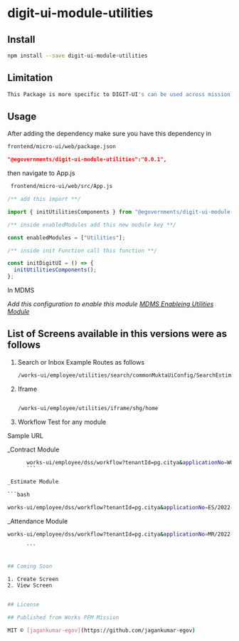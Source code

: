 <!-- TODO: update this -->

# digit-ui-module-utilities

## Install

```bash
npm install --save digit-ui-module-utilities
```

## Limitation

```bash
This Package is more specific to DIGIT-UI's can be used across mission's
```

## Usage

After adding the dependency make sure you have this dependency in

```bash
frontend/micro-ui/web/package.json
```

```json
"@egovernments/digit-ui-module-utilities":"0.0.1",
```

then navigate to App.js

```bash
 frontend/micro-ui/web/src/App.js
```

```jsx
/** add this import **/

import { initUtilitiesComponents } from "@egovernments/digit-ui-module-utilities";

/** inside enabledModules add this new module key **/

const enabledModules = ["Utilities"];

/** inside init Function call this function **/

const initDigitUI = () => {
  initUtilitiesComponents();
};
```

In MDMS

_Add this configuration to enable this module [MDMS Enableing Utilities Module](https://github.com/egovernments/works-mdms-data/blob/48461ecaf944ea243e24e1c1f9a5e2179d8091ac/data/pg/tenant/citymodule.json#L193)_

## List of Screens available in this versions were as follows

1. Search or Inbox
   Example Routes as follows

   ```bash
   /works-ui/employee/utilities/search/commonMuktaUiConfig/SearchEstimateConfig
   ```

2. Iframe

   ```bash

   /works-ui/employee/utilities/iframe/shg/home

   ```

3. Workflow Test for any module

Sample URL

_Contract Module

```bash
      works-ui/employee/dss/workflow?tenantId=pg.citya&applicationNo=WO/2022-23/000375&businessService=contract-approval-mukta&moduleCode=contract
      ```

_Estimate Module

```bash

works-ui/employee/dss/workflow?tenantId=pg.citya&applicationNo=ES/2022-23/000874&businessService=mukta-estimate&moduleCode=estimate

```

_Attendance Module

```bash
works-ui/employee/dss/workflow?tenantId=pg.citya&applicationNo=MR/2022-23/03/19/000631&businessService=muster-roll-approval&moduleCode=attendence

      ```


## Coming Soon

1. Create Screen
2. View Screen


## License

## Published from Works PFM Mission

MIT © [jagankumar-egov](https://github.com/jagankumar-egov)
````
